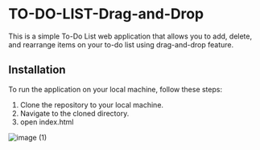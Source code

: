 # TO-DO-LIST-Drag-and-Drop
This is a simple To-Do List web application that allows you to add, delete, and rearrange items on your to-do list using drag-and-drop feature.

## Installation
To run the application on your local machine, follow these steps:

1. Clone the repository to your local machine.
2. Navigate to the cloned directory.
3. open index.html




![image (1)](https://user-images.githubusercontent.com/102828808/224605579-a6991d57-b8b7-4a37-8782-b3c5355248b4.png)
